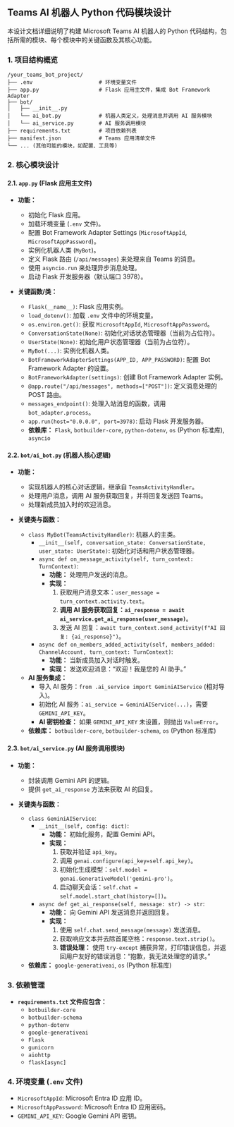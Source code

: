 ## Teams AI 机器人 Python 代码模块设计

本设计文档详细说明了构建 Microsoft Teams AI 机器人的 Python 代码结构，包括所需的模块、每个模块中的关键函数及其核心功能。

### 1. 项目结构概览

```
/your_teams_bot_project/
├── .env                     # 环境变量文件
├── app.py                   # Flask 应用主文件，集成 Bot Framework Adapter
├── bot/
│   ├── __init__.py
│   └── ai_bot.py            # 机器人类定义，处理消息并调用 AI 服务模块
│   └── ai_service.py        # AI 服务调用模块
├── requirements.txt         # 项目依赖列表
├── manifest.json            # Teams 应用清单文件
└── ... (其他可能的模块，如配置、工具等)
```

### 2. 核心模块设计

#### 2.1. `app.py` (Flask 应用主文件)

*   **功能：**
    *   初始化 Flask 应用。
    *   加载环境变量 (`.env` 文件)。
    *   配置 Bot Framework Adapter Settings (`MicrosoftAppId`, `MicrosoftAppPassword`)。
    *   实例化机器人类 (`MyBot`)。
    *   定义 Flask 路由 (`/api/messages`) 来处理来自 Teams 的消息。
    *   使用 `asyncio.run` 来处理异步消息处理。
    *   启动 Flask 开发服务器（默认端口 3978）。

*   **关键函数/类：**
    *   `Flask(__name__)`: Flask 应用实例。
    *   `load_dotenv()`: 加载 `.env` 文件中的环境变量。
    *   `os.environ.get()`: 获取 `MicrosoftAppId`, `MicrosoftAppPassword`。
    *   `ConversationState(None)`: 初始化对话状态管理器（当前为占位符）。
    *   `UserState(None)`: 初始化用户状态管理器（当前为占位符）。
    *   `MyBot(...)`: 实例化机器人类。
    *   `BotFrameworkAdapterSettings(APP_ID, APP_PASSWORD)`: 配置 Bot Framework Adapter 的设置。
    *   `BotFrameworkAdapter(settings)`: 创建 Bot Framework Adapter 实例。
    *   `@app.route("/api/messages", methods=["POST"])`: 定义消息处理的 POST 路由。
    *   `messages_endpoint()`: 处理入站消息的函数，调用 `bot_adapter.process`。
    *   `app.run(host="0.0.0.0", port=3978)`: 启动 Flask 开发服务器。
    *   **依赖库：** `Flask`, `botbuilder-core`, `python-dotenv`, `os` (Python 标准库), `asyncio`

#### 2.2. `bot/ai_bot.py` (机器人核心逻辑)

*   **功能：**
    *   实现机器人的核心对话逻辑，继承自 `TeamsActivityHandler`。
    *   处理用户消息，调用 AI 服务获取回复，并将回复发送回 Teams。
    *   处理新成员加入时的欢迎消息。

*   **关键类与函数：**
    *   `class MyBot(TeamsActivityHandler)`: 机器人的主类。
        *   `__init__(self, conversation_state: ConversationState, user_state: UserState)`: 初始化对话和用户状态管理器。
        *   `async def on_message_activity(self, turn_context: TurnContext)`:
            *   **功能：** 处理用户发送的消息。
            *   **实现：**
                1.  获取用户消息文本：`user_message = turn_context.activity.text`。
                2.  **调用 AI 服务获取回复：`ai_response = await ai_service.get_ai_response(user_message)`**。
                3.  发送 AI 回复：`await turn_context.send_activity(f"AI 回复: {ai_response}")`。
        *   `async def on_members_added_activity(self, members_added: ChannelAccount, turn_context: TurnContext)`:
            *   **功能：** 当新成员加入对话时触发。
            *   **实现：** 发送欢迎消息：“欢迎！我是您的 AI 助手。”
    *   **AI 服务集成：**
        *   导入 AI 服务：`from .ai_service import GeminiAIService` (相对导入)。
        *   初始化 AI 服务：`ai_service = GeminiAIService(...)`，需要 `GEMINI_API_KEY`。
        *   **AI 密钥检查：** 如果 `GEMINI_API_KEY` 未设置，则抛出 `ValueError`。
    *   **依赖库：** `botbuilder-core`, `botbuilder-schema`, `os` (Python 标准库)

#### 2.3. `bot/ai_service.py` (AI 服务调用模块)

*   **功能：**
    *   封装调用 Gemini API 的逻辑。
    *   提供 `get_ai_response` 方法来获取 AI 的回复。

*   **关键类与函数：**
    *   `class GeminiAIService`:
        *   `__init__(self, config: dict)`:
            *   **功能：** 初始化服务，配置 Gemini API。
            *   **实现：**
                1.  获取并验证 `api_key`。
                2.  调用 `genai.configure(api_key=self.api_key)`。
                3.  初始化生成模型：`self.model = genai.GenerativeModel('gemini-pro')`。
                4.  启动聊天会话：`self.chat = self.model.start_chat(history=[])`。
        *   `async def get_ai_response(self, message: str) -> str`:
            *   **功能：** 向 Gemini API 发送消息并返回回复。
            *   **实现：**
                1.  使用 `self.chat.send_message(message)` 发送消息。
                2.  获取响应文本并去除首尾空格：`response.text.strip()`。
                3.  **错误处理：** 使用 `try-except` 捕获异常，打印错误信息，并返回用户友好的错误消息：“抱歉，我无法处理您的请求。”
    *   **依赖库：** `google-generativeai`, `os` (Python 标准库)

### 3. 依赖管理

*   **`requirements.txt` 文件应包含：**
    *   `botbuilder-core`
    *   `botbuilder-schema`
    *   `python-dotenv`
    *   `google-generativeai`
    *   `Flask`
    *   `gunicorn`
    *   `aiohttp`
    *   `flask[async]`

### 4. 环境变量 (`.env` 文件)

*   `MicrosoftAppId`: Microsoft Entra ID 应用 ID。
*   `MicrosoftAppPassword`: Microsoft Entra ID 应用密码。
*   `GEMINI_API_KEY`: Google Gemini API 密钥。